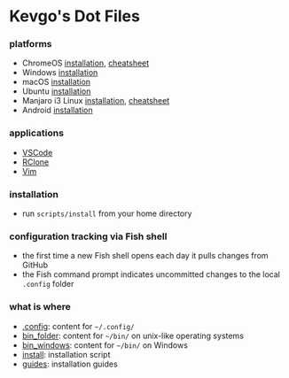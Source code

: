 # Kevgo's Dot Files

### platforms

- ChromeOS [installation](guides/chromeos.md), [cheatsheet](guides/chromeos-cheatsheet.md)
- Windows [installation](guides/windows.md)
- macOS [installation](guides/macos.md)
- Ubuntu [installation](guides/ubuntu.md)
- Manjaro i3 Linux [installation](guides/manjaro_i3.md), [cheatsheet](guides/i3_cheatsheet.md)
- Android [installation](guides/android.md)

### applications

- [VSCode](guides/vscode.md)
- [RClone](guides/rclone.md)
- [Vim](guides/vim.md)

### installation

- run `scripts/install` from your home directory

### configuration tracking via Fish shell

- the first time a new Fish shell opens each day it pulls changes from GitHub
- the Fish command prompt indicates uncommitted changes to the local `.config` folder

### what is where

- [.config](.config): content for `~/.config/`
- [bin_folder](bin_folder): content for `~/bin/` on unix-like operating systems
- [bin_windows](bin_windows): content for `~/bin/` on Windows
- [install](install): installation script
- [guides](guides): installation guides
